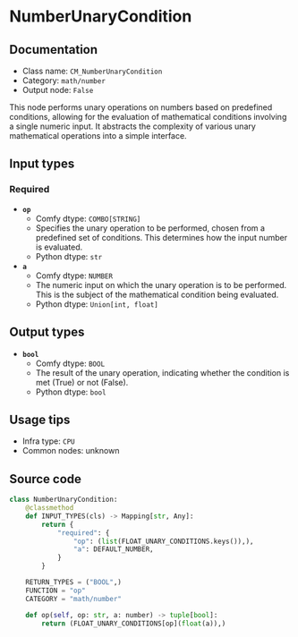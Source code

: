 # NumberUnaryCondition
## Documentation
- Class name: `CM_NumberUnaryCondition`
- Category: `math/number`
- Output node: `False`

This node performs unary operations on numbers based on predefined conditions, allowing for the evaluation of mathematical conditions involving a single numeric input. It abstracts the complexity of various unary mathematical operations into a simple interface.
## Input types
### Required
- **`op`**
    - Comfy dtype: `COMBO[STRING]`
    - Specifies the unary operation to be performed, chosen from a predefined set of conditions. This determines how the input number is evaluated.
    - Python dtype: `str`
- **`a`**
    - Comfy dtype: `NUMBER`
    - The numeric input on which the unary operation is to be performed. This is the subject of the mathematical condition being evaluated.
    - Python dtype: `Union[int, float]`
## Output types
- **`bool`**
    - Comfy dtype: `BOOL`
    - The result of the unary operation, indicating whether the condition is met (True) or not (False).
    - Python dtype: `bool`
## Usage tips
- Infra type: `CPU`
- Common nodes: unknown


## Source code
```python
class NumberUnaryCondition:
    @classmethod
    def INPUT_TYPES(cls) -> Mapping[str, Any]:
        return {
            "required": {
                "op": (list(FLOAT_UNARY_CONDITIONS.keys()),),
                "a": DEFAULT_NUMBER,
            }
        }

    RETURN_TYPES = ("BOOL",)
    FUNCTION = "op"
    CATEGORY = "math/number"

    def op(self, op: str, a: number) -> tuple[bool]:
        return (FLOAT_UNARY_CONDITIONS[op](float(a)),)

```
